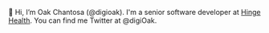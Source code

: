 👋 Hi, I’m Oak Chantosa (@digioak). I'm a senior software developer at [Hinge Health](https://www.hingehealth.com/). You can find me Twitter at @digiOak.

